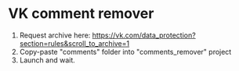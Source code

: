 VK comment remover
==============================

1. Request archive here: https://vk.com/data_protection?section=rules&scroll_to_archive=1
2. Copy-paste "comments" folder into "comments_remover" project
3. Launch and wait.
